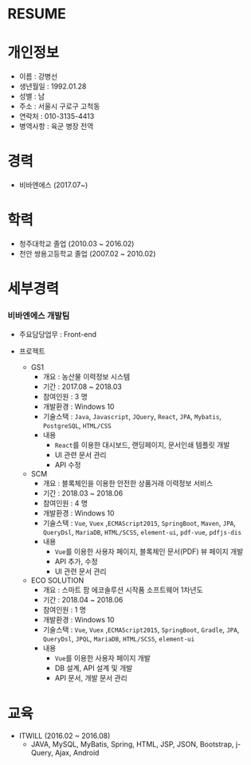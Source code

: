 # RESUME

# 개인정보

- 이름 : 강병선
- 생년월일 : 1992.01.28
- 성별 : 남
- 주소 : 서울시 구로구 고척동
- 연락처 : 010-3135-4413
- 병역사항 : 육군 병장 전역

# 경력

- 비바엔에스 (2017.07~)

# 학력

- 청주대학교 졸업 (2010.03 ~ 2016.02)
- 천안 쌍용고등학교 졸업 (2007.02 ~ 2010.02)

# 세부경력

### 비바엔에스 개발팀

- 주요담당업무 : Front-end

- 프로젝트
  - GS1
    - 개요 : 농산물 이력정보 시스템
    - 기간 : 2017.08 ~ 2018.03
    - 참여인원 : 3 명
    - 개발환경 : Windows 10
    - 기술스택 : `Java`, `Javascript`, `JQuery`, `React`, `JPA`, `Mybatis`, `PostgreSQL`, `HTML/CSS`
    - 내용
      - `React`를 이용한 대시보드, 랜딩페이지, 문서인쇄 템플릿 개발
      - UI 관련 문서 관리
      - API 수정
  - SCM
    - 개요 : 블록체인을 이용한 안전한 상품거래 이력정보 서비스
    - 기간 : 2018.03 ~ 2018.06
    - 참여인원 : 4 명
    - 개발환경 : Windows 10
    - 기술스택 : `Vue`, `Vuex` ,`ECMAScript2015`, `SpringBoot`, `Maven`, `JPA`, `QueryDsl`, `MariaDB`, `HTML/SCSS`, `element-ui`, `pdf-vue`, `pdfjs-dis`
    - 내용
      - `Vue`를 이용한 사용자 페이지, 블록체인 문서(PDF) 뷰 페이지 개발
      - API 추가, 수정
      - UI 관련 문서 관리
  - ECO SOLUTION
    - 개요 : 스마트 팜 에코솔루션 시작품 소프트웨어 1차년도
    - 기간 : 2018.04 ~ 2018.06
    - 참여인원 : 1 명
    - 개발환경 : Windows 10
    - 기술스택 : `Vue`, `Vuex` ,`ECMAScript2015`, `SpringBoot`, `Gradle`, `JPA`, `QueryDsl`, `JPQL`, `MariaDB`, `HTML/SCSS`, `element-ui`
    - 내용
      - `Vue`를 이용한 사용자 페이지 개발
      - DB 설계, API 설계 및 개발
      - API 문서, 개발 문서 관리

# 교육

- ITWILL (2016.02 ~ 2016.08)
  - JAVA, MySQL, MyBatis, Spring, HTML, JSP, JSON, Bootstrap, j-Query, Ajax, Android
